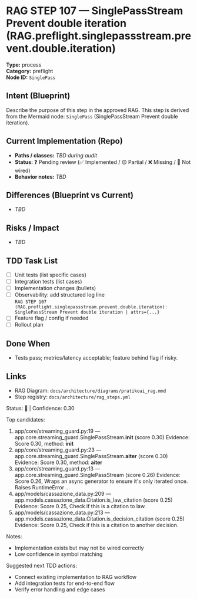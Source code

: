 # RAG STEP 107 — SinglePassStream Prevent double iteration (RAG.preflight.singlepassstream.prevent.double.iteration)

**Type:** process  
**Category:** preflight  
**Node ID:** `SinglePass`

## Intent (Blueprint)
Describe the purpose of this step in the approved RAG. This step is derived from the Mermaid node: `SinglePass` (SinglePassStream Prevent double iteration).

## Current Implementation (Repo)
- **Paths / classes:** _TBD during audit_
- **Status:** ❓ Pending review (✅ Implemented / 🟡 Partial / ❌ Missing / 🔌 Not wired)
- **Behavior notes:** _TBD_

## Differences (Blueprint vs Current)
- _TBD_

## Risks / Impact
- _TBD_

## TDD Task List
- [ ] Unit tests (list specific cases)
- [ ] Integration tests (list cases)
- [ ] Implementation changes (bullets)
- [ ] Observability: add structured log line  
  `RAG STEP 107 (RAG.preflight.singlepassstream.prevent.double.iteration): SinglePassStream Prevent double iteration | attrs={...}`
- [ ] Feature flag / config if needed
- [ ] Rollout plan

## Done When
- Tests pass; metrics/latency acceptable; feature behind flag if risky.

## Links
- RAG Diagram: `docs/architecture/diagrams/pratikoai_rag.mmd`
- Step registry: `docs/architecture/rag_steps.yml`


<!-- AUTO-AUDIT:BEGIN -->
Status: 🔌  |  Confidence: 0.30

Top candidates:
1) app/core/streaming_guard.py:19 — app.core.streaming_guard.SinglePassStream.__init__ (score 0.30)
   Evidence: Score 0.30, method: __init__
2) app/core/streaming_guard.py:23 — app.core.streaming_guard.SinglePassStream.__aiter__ (score 0.30)
   Evidence: Score 0.30, method: __aiter__
3) app/core/streaming_guard.py:13 — app.core.streaming_guard.SinglePassStream (score 0.26)
   Evidence: Score 0.26, Wraps an async generator to ensure it's only iterated once.
Raises RuntimeError ...
4) app/models/cassazione_data.py:209 — app.models.cassazione_data.Citation.is_law_citation (score 0.25)
   Evidence: Score 0.25, Check if this is a citation to law.
5) app/models/cassazione_data.py:213 — app.models.cassazione_data.Citation.is_decision_citation (score 0.25)
   Evidence: Score 0.25, Check if this is a citation to another decision.

Notes:
- Implementation exists but may not be wired correctly
- Low confidence in symbol matching

Suggested next TDD actions:
- Connect existing implementation to RAG workflow
- Add integration tests for end-to-end flow
- Verify error handling and edge cases
<!-- AUTO-AUDIT:END -->